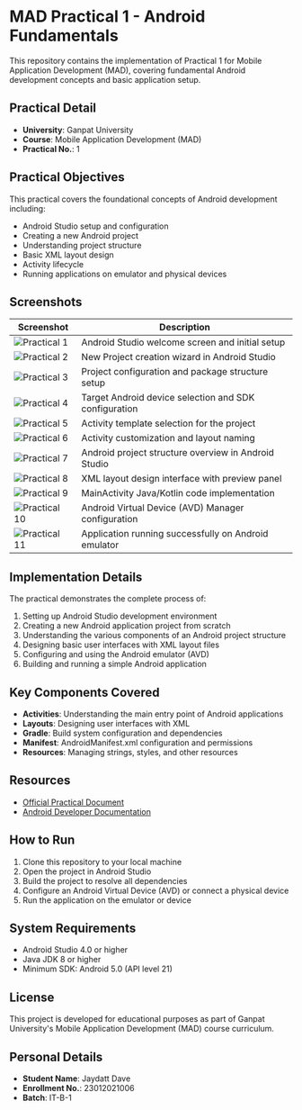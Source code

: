 # MAD Practical 1 - Android Fundamentals

This repository contains the implementation of Practical 1 for Mobile Application Development (MAD), covering fundamental Android development concepts and basic application setup.

## Practical Detail
- **University**: Ganpat University
- **Course**: Mobile Application Development (MAD)
- **Practical No.**: 1

## Practical Objectives
This practical covers the foundational concepts of Android development including:
- Android Studio setup and configuration
- Creating a new Android project
- Understanding project structure
- Basic XML layout design
- Activity lifecycle
- Running applications on emulator and physical devices

## Screenshots

| Screenshot | Description |
|------------|-------------|
| ![Practical 1](https://github.com/jddas10/MAD_23012021006_practical1/blob/master/ScreenShot/Screenshot%202025-08-25%20105132.png) | Android Studio welcome screen and initial setup |
| ![Practical 2](https://github.com/jddas10/MAD_23012021006_practical1/blob/master/ScreenShot/Screenshot%202025-08-25%20105259.png) | New Project creation wizard in Android Studio |
| ![Practical 3](https://github.com/jddas10/MAD_23012021006_practical1/blob/master/ScreenShot/Screenshot%202025-08-25%20105425.png) | Project configuration and package structure setup |
| ![Practical 4](https://github.com/jddas10/MAD_23012021006_practical1/blob/master/ScreenShot/Screenshot%202025-08-25%20105513.png) | Target Android device selection and SDK configuration |
| ![Practical 5](https://github.com/jddas10/MAD_23012021006_practical1/blob/master/ScreenShot/Screenshot%202025-08-25%20105544.png) | Activity template selection for the project |
| ![Practical 6](https://github.com/jddas10/MAD_23012021006_practical1/blob/master/ScreenShot/Screenshot%202025-08-25%20105620.png) | Activity customization and layout naming |
| ![Practical 7](https://github.com/jddas10/MAD_23012021006_practical1/blob/master/ScreenShot/Screenshot%202025-08-25%20105656.png) | Android project structure overview in Android Studio |
| ![Practical 8](https://github.com/jddas10/MAD_23012021006_practical1/blob/master/ScreenShot/Screenshot%202025-08-25%20105748.png) | XML layout design interface with preview panel |
| ![Practical 9](https://github.com/jddas10/MAD_23012021006_practical1/blob/master/ScreenShot/Screenshot%202025-08-25%20105844.png) | MainActivity Java/Kotlin code implementation |
| ![Practical 10](https://github.com/jddas10/MAD_23012021006_practical1/blob/master/ScreenShot/Screenshot%202025-08-25%20105918.png) | Android Virtual Device (AVD) Manager configuration |
| ![Practical 11](https://github.com/jddas10/MAD_23012021006_practical1/blob/master/ScreenShot/Screenshot%202025-08-25%20110027.png) | Application running successfully on Android emulator |

## Implementation Details
The practical demonstrates the complete process of:
1. Setting up Android Studio development environment
2. Creating a new Android application project from scratch
3. Understanding the various components of an Android project structure
4. Designing basic user interfaces with XML layout files
5. Configuring and using the Android emulator (AVD)
6. Building and running a simple Android application

## Key Components Covered
- **Activities**: Understanding the main entry point of Android applications
- **Layouts**: Designing user interfaces with XML
- **Gradle**: Build system configuration and dependencies
- **Manifest**: AndroidManifest.xml configuration and permissions
- **Resources**: Managing strings, styles, and other resources

## Resources
- [Official Practical Document](https://sites.google.com/ganpatuniversity.ac.in/mad/practical-list/practical-1?authuser=0)
- [Android Developer Documentation](https://developer.android.com/guide)

## How to Run
1. Clone this repository to your local machine
2. Open the project in Android Studio
3. Build the project to resolve all dependencies
4. Configure an Android Virtual Device (AVD) or connect a physical device
5. Run the application on the emulator or device

## System Requirements
- Android Studio 4.0 or higher
- Java JDK 8 or higher
- Minimum SDK: Android 5.0 (API level 21)

## License
This project is developed for educational purposes as part of Ganpat University's Mobile Application Development (MAD) course curriculum.

## Personal Details
- **Student Name**: Jaydatt Dave
- **Enrollment No.**: 23012021006
- **Batch**: IT-B-1
